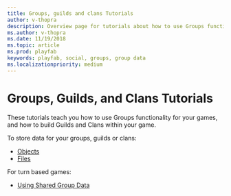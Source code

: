 ```yaml
---
title: Groups, guilds and clans Tutorials
author: v-thopra
description: Overview page for tutorials about how to use Groups functionality for your games and to build Guilds and Clans within your game.
ms.author: v-thopra
ms.date: 11/19/2018
ms.topic: article
ms.prod: playfab
keywords: playfab, social, groups, group data
ms.localizationpriority: medium
---
```


# Groups, Guilds, and Clans Tutorials

These tutorials teach you how to use Groups functionality for your games, and how to build Guilds and Clans within your game.

To store data for your groups, guilds or clans:

- [Objects](../../data/playerdata/entity-objects.md)
- [Files](../../data/playerdata/entity-files.md)

For turn based games:

- [Using Shared Group Data](using-shared-group-data.md)